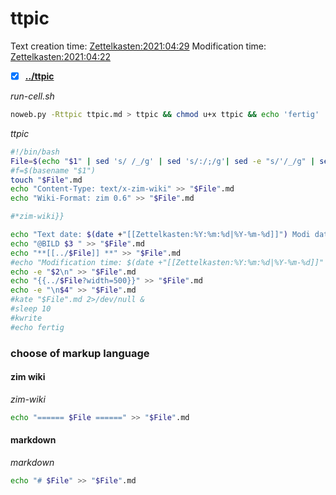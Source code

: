 # ttpic
Text creation time: [Zettelkasten:2021:04:29]() Modification time: [Zettelkasten:2021:04:22]()
- [X] **[../ttpic](./ttpic)**



*run-cell.sh*
```bash
noweb.py -Rttpic ttpic.md > ttpic && chmod u+x ttpic && echo 'fertig'
```

*ttpic*
```bash
#!/bin/bash
File=$(echo "$1" | sed 's/ /_/g' | sed 's/:/;/g'| sed -e "s/'/_/g" | sed 's/\"//g')
#f=$(basename "$1")
touch "$File".md
echo "Content-Type: text/x-zim-wiki" >> "$File".md
echo "Wiki-Format: zim 0.6" >> "$File".md

#*zim-wiki}}

echo "Text date: $(date +"[[Zettelkasten:%Y:%m:%d|%Y-%m-%d]]") Modi date: $(date +"[[Zettelkasten:%Y:%m:%d|%Y-%m-%d]]" -r "$1")" >> "$File".md
echo "@BILD $3 " >> "$File".md
echo "**[[../$File]] **" >> "$File".md
#echo "Modification time: $(date +"[[Zettelkasten:%Y:%m:%d|%Y-%m-%d]]" -r "$1")" >> "$File".md
echo -e "$2\n" >> "$File".md
echo "{{../$File?width=500}}" >> "$File".md
echo -e "\n$4" >> "$File".md
#kate "$File".md 2>/dev/null & 
#sleep 10
#kwrite
#echo fertig
```


### choose of markup language

#### zim wiki

*zim-wiki*
```bash
echo "====== $File ======" >> "$File".md
```


#### markdown

*markdown*
```bash
echo "# $File" >> "$File".md
```


